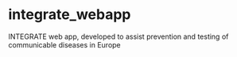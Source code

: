 # integrate_webapp
INTEGRATE web app, developed to assist prevention and testing of communicable diseases in Europe
